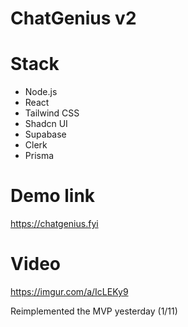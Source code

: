 # ChatGenius v2

# Stack

- Node.js
- React
- Tailwind CSS
- Shadcn UI
- Supabase
- Clerk
- Prisma

# Demo link

https://chatgenius.fyi

# Video

https://imgur.com/a/IcLEKy9

Reimplemented the MVP yesterday (1/11)
